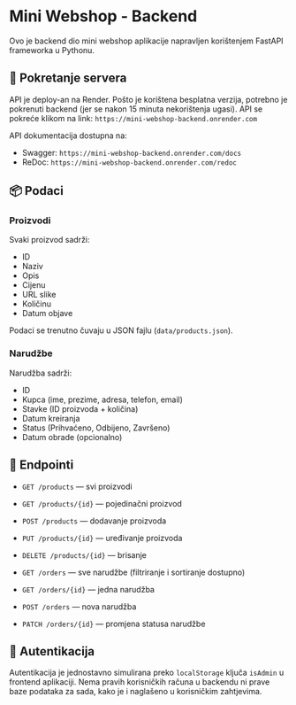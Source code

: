 # Mini Webshop - Backend

Ovo je backend dio mini webshop aplikacije napravljen korištenjem FastAPI frameworka u Pythonu.

## 🚀 Pokretanje servera

API je deploy-an na Render. Pošto je korištena besplatna verzija, potrebno je pokrenuti backend (jer se nakon 15 minuta nekorištenja ugasi).
API se pokreće klikom na link: `https://mini-webshop-backend.onrender.com`

API dokumentacija dostupna na:
   - Swagger: `https://mini-webshop-backend.onrender.com/docs`
   - ReDoc: `https://mini-webshop-backend.onrender.com/redoc`

## 📦 Podaci

### Proizvodi

Svaki proizvod sadrži:
- ID
- Naziv
- Opis
- Cijenu
- URL slike
- Količinu
- Datum objave

Podaci se trenutno čuvaju u JSON fajlu (`data/products.json`).

### Narudžbe

Narudžba sadrži:
- ID
- Kupca (ime, prezime, adresa, telefon, email)
- Stavke (ID proizvoda + količina)
- Datum kreiranja
- Status (Prihvaćeno, Odbijeno, Završeno)
- Datum obrade (opcionalno)

## 📮 Endpointi

- `GET /products` — svi proizvodi
- `GET /products/{id}` — pojedinačni proizvod
- `POST /products` — dodavanje proizvoda
- `PUT /products/{id}` — uređivanje proizvoda
- `DELETE /products/{id}` — brisanje

- `GET /orders` — sve narudžbe (filtriranje i sortiranje dostupno)
- `GET /orders/{id}` — jedna narudžba
- `POST /orders` — nova narudžba
- `PATCH /orders/{id}` — promjena statusa narudžbe

## 🔐 Autentikacija

Autentikacija je jednostavno simulirana preko `localStorage` ključa `isAdmin` u frontend aplikaciji. Nema pravih korisničkih računa u backendu ni prave baze podataka za sada, kako je i naglašeno u korisničkim zahtjevima.
